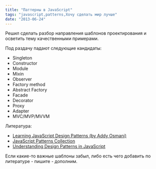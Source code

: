 ```yaml
---
title: "Паттерны в JavaScript"
tags: "javascript,patterns,Хочу сделать мир лучше"
date: "2013-06-24"
---
```


Решил сделать разбор направления шаблонов проектирования и осветить тему качественными примерами.

Под раздачу падают следующие кандидаты:

- Singleton
- Constructor
- Module
- Mixin
- Observer
- Factory method
- Abstract Factory
- Facade
- Decorator
- Proxy
- Adapter
- MVC/MVP/MVVM

Литература:

- [Learning JavaScript Design Patterns (by Addy Osmani)](https://addyosmani.com/resources/essentialjsdesignpatterns/book/)
- [JavaScript Patterns Collection](https://shichuan.github.io/javascript-patterns/)
- [Understanding Design Patterns in JavaScript](https://net.tutsplus.com/tutorials/javascript-ajax/digging-into-design-patterns-in-javascript/)

Если какие-то важные шаблоны забыл, либо есть чего добавить по литературе - пишите - дополним.
